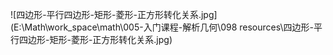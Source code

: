 ![四边形-平行四边形-矩形-菱形-正方形转化关系.jpg](E:\Math\work_space\math\005-入门课程-解析几何\098 resources\四边形-平行四边形-矩形-菱形-正方形转化关系.jpg)  
